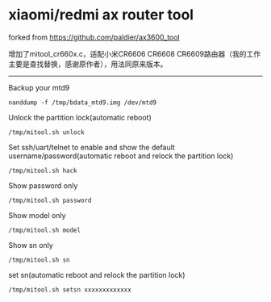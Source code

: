 # xiaomi/redmi ax router tool

forked from https://github.com/paldier/ax3600_tool

增加了mitool_cr660x.c，适配小米CR6606 CR6608 CR6609路由器（我的工作主要是查找替换，感谢原作者），用法同原来版本。

---

Backup your mtd9

`nanddump -f /tmp/bdata_mtd9.img /dev/mtd9`

Unlock the partition lock(automatic reboot)

`/tmp/mitool.sh unlock`

Set ssh/uart/telnet to enable and show the default username/password(automatic reboot and relock the partition lock)

`/tmp/mitool.sh hack`

Show password only

`/tmp/mitool.sh password`

Show model only

`/tmp/mitool.sh model`

Show sn only

`/tmp/mitool.sh sn`

set sn(automatic reboot and relock the partition lock)

`/tmp/mitool.sh setsn xxxxxxxxxxxxx`
